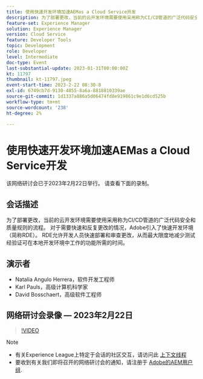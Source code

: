```yaml
---
title: 使用快速开发环境加速AEMas a Cloud Service开发
description: 为了部署更改，当前的云开发环境需要使用采用称为CI/CD管道的广泛代码安全和质量规则的流程。 对于需要快速和迭代更改的情况，Adobe引入了快速开发环境（简称RDE）。RDE允许开发人员快速部署和审查更改，从而最大限度地减少测试经验证可在本地开发环境中工作的功能所需的时间。
feature-set: Experience Manager
solution: Experience Manager
version: Cloud Service
feature: Developer Tools
topic: Development
role: Developer
level: Intermediate
doc-type: Event
last-substantial-update: 2023-01-31T00:00:00Z
kt: 11797
thumbnail: kt-11797.jpeg
event-start-time: 2023-2-22 08:30-8
exl-id: 6749cb7d-9130-4855-8a6a-8818810339ae
source-git-commit: 1d1337a886a5d06474fd8e919861c9e1d6cd525b
workflow-type: tm+mt
source-wordcount: '238'
ht-degree: 2%

---
```


# 使用快速开发环境加速AEMas a Cloud Service开发

该网络研讨会已于2023年2月22日举行。 请查看下面的录制。

## 会话描述

为了部署更改，当前的云开发环境需要使用采用称为CI/CD管道的广泛代码安全和质量规则的流程。 对于需要快速和反复更改的情况，Adobe引入了快速开发环境（简称RDE）。
RDE允许开发人员快速部署和审查更改，从而最大限度地减少测试经验证可在本地开发环境中工作的功能所需的时间。

## 演示者

* Natalia Angulo Herrera，软件开发工程师
* Karl Pauls，高级计算机科学家
* David Bosschaert，高级软件工程师

## 网络研讨会录像 — 2023年2月22日

>[!VIDEO](https://video.tv.adobe.com/v/3415876)

>[!NOTE]
>
>* 有关Experience League上特定于会话的社区交互，请访问此 [上下文线程](https://bit.ly/3x1Cl8x)
>* 要收到有关我们即将召开的网络研讨会的通知，请注册于 [Adobe的AEM用户组](https://aem-augs.adobe.com/).
